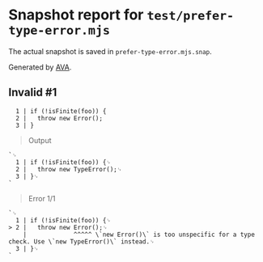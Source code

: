 # Snapshot report for `test/prefer-type-error.mjs`

The actual snapshot is saved in `prefer-type-error.mjs.snap`.

Generated by [AVA](https://avajs.dev).

## Invalid #1
      1 | if (!isFinite(foo)) {
      2 | 	throw new Error();
      3 | }

> Output

    `␊
      1 | if (!isFinite(foo)) {␊
      2 | 	throw new TypeError();␊
      3 | }␊
    `

> Error 1/1

    `␊
      1 | if (!isFinite(foo)) {␊
    > 2 | 	throw new Error();␊
        | 	          ^^^^^ \`new Error()\` is too unspecific for a type check. Use \`new TypeError()\` instead.␊
      3 | }␊
    `
